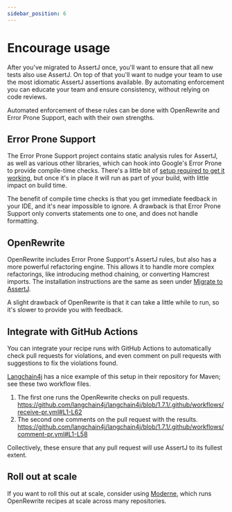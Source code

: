 ```yaml
---
sidebar_position: 6
---
```

# Encourage usage

After you've migrated to AssertJ once, you'll want to ensure that all new tests also use AssertJ.
On top of that you'll want to nudge your team to use the most idiomatic AssertJ assertions available.
By automating enforcement you can educate your team and ensure consistency, without relying on code reviews.

Automated enforcement of these rules can be done with OpenRewrite and Error Prone Support, each with their own strengths.

## Error Prone Support

The Error Prone Support project contains static analysis rules for AssertJ, as well as various other libraries,
which can hook into Google's Error Prone to provide compile-time checks.
There's a little bit of [setup required to get it working](https://error-prone.picnic.tech/#-getting-started),
but once it's in place it will run as part of your build, with little impact on build time.

The benefit of compile time checks is that you get immediate feedback in your IDE, and it's near impossible to ignore.
A drawback is that Error Prone Support only converts statements one to one, and does not handle formatting.

## OpenRewrite

OpenRewrite includes Error Prone Support's AssertJ rules, but also has a more powerful refactoring engine.
This allows it to handle more complex refactorings, like introducing method chaining, or converting Hamcrest imports.
The installation instructions are the same as seen under [Migrate to AssertJ](./migrate-to-assertj).

A slight drawback of OpenRewrite is that it can take a little while to run, so it's slower to provide you with feedback.

## Integrate with GitHub Actions

You can integrate your recipe runs with GitHub Actions to automatically check pull requests for violations,
and even comment on pull requests with suggestions to fix the violations found.

[Langchain4j](https://docs.langchain4j.dev/) has a nice example of this setup in their repository for Maven; see these two workflow files.

1. The first one runs the OpenRewrite checks on pull requests.
https://github.com/langchain4j/langchain4j/blob/1.7.1/.github/workflows/receive-pr.yml#L1-L62
2. The second one comments on the pull request with the results.
https://github.com/langchain4j/langchain4j/blob/1.7.1/.github/workflows/comment-pr.yml#L1-L58

Collectively, these ensure that any pull request will use AssertJ to its fullest extent.

## Roll out at scale

If you want to roll this out at scale, consider using [Moderne](https://moderne.ai/),
which runs OpenRewrite recipes at scale across many repositories.

